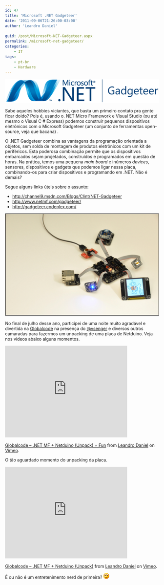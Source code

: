 ```yaml
---
id: 47
title: 'Microsoft .NET Gadgeteer'
date: '2011-09-06T21:26:00-03:00'
author: 'Leandro Daniel'

guid: /post/Microsoft-NET-Gadgeteer.aspx
permalink: /microsoft-net-gadgeteer/
categories:
    - IT
tags:
    - pt-br
    - Hardware
---
```


![](/assets/pics/NETGadgeteer.png)

Sabe aqueles hobbies viciantes, que basta um primeiro contato pra gente ficar doido? Pois é, usando o. NET Micro Framework e Visual Studio (ou até mesmo o Visual C # Express) podemos construir pequenos dispositivos eletrônicos com o Microsoft Gadgeteer (um conjunto de ferramentas open-source, veja que bacana) .

O .NET Gadgeteer combina as vantagens da programação orientada a objetos, sem solda de montagem de produtos eletrônicos com um kit de periféricos. Esta poderosa combinação permite que os dispositivos embarcados sejam projetados, construídos e programados em questão de horas. Na prática, temos uma pequena *main board* e inúmeros *devices*, sensores, dispositivos e gadgets que podemos ligar nessa placa, combinando-os para criar dispositivos e programando em .NET. Não é demais?

Segue alguns links úteis sobre o assunto:

- <http://channel9.msdn.com/Blogs/Clint/NET-Gadgeteer>
- <http://www.netmf.com/gadgeteer/>
- <http://gadgeteer.codeplex.com/>

![](/assets/pics/gadgeteer_example.jpg)

No final de julho desse ano, participei de uma noite muito agradável e divertida na [Globalcode](http://www.globalcode.com.br/home) na presença do [@vsenger](http://twitter.com/vsenger) e diversos outros camaradas para fazermos um unpacking de uma placa de Netduino. Veja nos vídeos abaixo alguns momentos.

<iframe frameborder="0" height="300" loading="lazy" src="http://player.vimeo.com/video/27038164?title=0&byline=0&portrait=0" width="400"></iframe>

[Globalcode – .NET MF + Netduino (Unpack) + Fun](http://vimeo.com/27038164) from [Leandro Daniel](http://vimeo.com/leandrodaniel) on [Vimeo](http://vimeo.com).

O tão aguardado momento do unpacking da placa.

<iframe frameborder="0" height="300" loading="lazy" src="http://player.vimeo.com/video/27037971?title=0&byline=0&portrait=0" width="400"></iframe>

[Globalcode – .NET MF + Netduino (Unpack)](http://vimeo.com/27037971) from [Leandro Daniel](http://vimeo.com/leandrodaniel) on [Vimeo](http://vimeo.com).

É ou não é um entretenimento nerd de primeira? ![Alegre](/assets/pics/wlEmoticon-smile_7.png)
